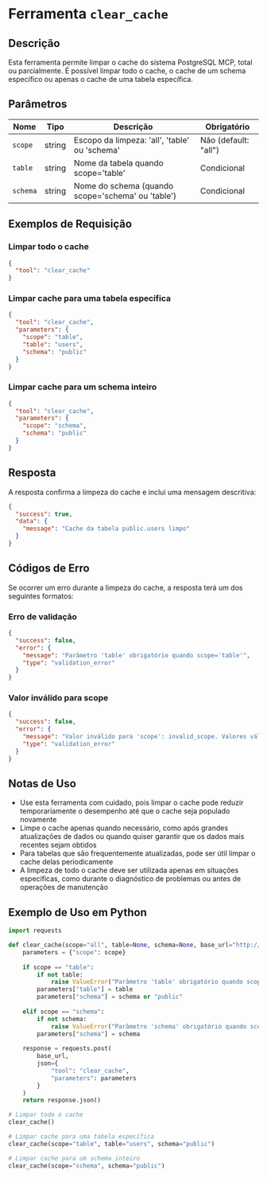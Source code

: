 # Ferramenta `clear_cache`

## Descrição

Esta ferramenta permite limpar o cache do sistema PostgreSQL MCP, total ou parcialmente. É possível limpar todo o cache, o cache de um schema específico ou apenas o cache de uma tabela específica.

## Parâmetros

| Nome | Tipo | Descrição | Obrigatório |
|------|------|-----------|------------|
| `scope` | string | Escopo da limpeza: 'all', 'table' ou 'schema' | Não (default: "all") |
| `table` | string | Nome da tabela quando scope='table' | Condicional |
| `schema` | string | Nome do schema (quando scope='schema' ou 'table') | Condicional |

## Exemplos de Requisição

### Limpar todo o cache

```json
{
  "tool": "clear_cache"
}
```

### Limpar cache para uma tabela específica

```json
{
  "tool": "clear_cache",
  "parameters": {
    "scope": "table",
    "table": "users",
    "schema": "public"
  }
}
```

### Limpar cache para um schema inteiro

```json
{
  "tool": "clear_cache",
  "parameters": {
    "scope": "schema",
    "schema": "public"
  }
}
```

## Resposta

A resposta confirma a limpeza do cache e inclui uma mensagem descritiva:

```json
{
  "success": true,
  "data": {
    "message": "Cache da tabela public.users limpo"
  }
}
```

## Códigos de Erro

Se ocorrer um erro durante a limpeza do cache, a resposta terá um dos seguintes formatos:

### Erro de validação

```json
{
  "success": false,
  "error": {
    "message": "Parâmetro 'table' obrigatório quando scope='table'",
    "type": "validation_error"
  }
}
```

### Valor inválido para scope

```json
{
  "success": false,
  "error": {
    "message": "Valor inválido para 'scope': invalid_scope. Valores válidos: 'all', 'table', 'schema'",
    "type": "validation_error"
  }
}
```

## Notas de Uso

- Use esta ferramenta com cuidado, pois limpar o cache pode reduzir temporariamente o desempenho até que o cache seja populado novamente
- Limpe o cache apenas quando necessário, como após grandes atualizações de dados ou quando quiser garantir que os dados mais recentes sejam obtidos
- Para tabelas que são frequentemente atualizadas, pode ser útil limpar o cache delas periodicamente
- A limpeza de todo o cache deve ser utilizada apenas em situações específicas, como durante o diagnóstico de problemas ou antes de operações de manutenção

## Exemplo de Uso em Python

```python
import requests

def clear_cache(scope="all", table=None, schema=None, base_url="http://localhost:8000"):
    parameters = {"scope": scope}
    
    if scope == "table":
        if not table:
            raise ValueError("Parâmetro 'table' obrigatório quando scope='table'")
        parameters["table"] = table
        parameters["schema"] = schema or "public"
        
    elif scope == "schema":
        if not schema:
            raise ValueError("Parâmetro 'schema' obrigatório quando scope='schema'")
        parameters["schema"] = schema
    
    response = requests.post(
        base_url,
        json={
            "tool": "clear_cache",
            "parameters": parameters
        }
    )
    return response.json()

# Limpar todo o cache
clear_cache()

# Limpar cache para uma tabela específica
clear_cache(scope="table", table="users", schema="public")

# Limpar cache para um schema inteiro
clear_cache(scope="schema", schema="public")
``` 